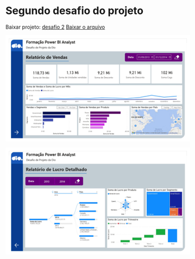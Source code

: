 # Segundo desafio do projeto
Baixar projeto: [desafio 2](2%20desafio%20de%20projeto.pbix)
<a href="2%20desafio%20de%20projeto.pbix" download>Baixar o arquivo</a>

![Primeira Página](img/pagina_1.jpg)

![Segunda Página](img/pagina_2.jpg)
